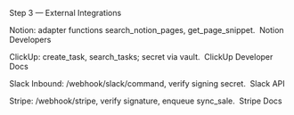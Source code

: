 Step 3 — External Integrations

 Notion: adapter functions search_notion_pages, get_page_snippet. 
Notion Developers

 ClickUp: create_task, search_tasks; secret via vault. 
ClickUp Developer Docs

 Slack Inbound: /webhook/slack/command, verify signing secret. 
Slack API

 Stripe: /webhook/stripe, verify signature, enqueue sync_sale. 
Stripe Docs
